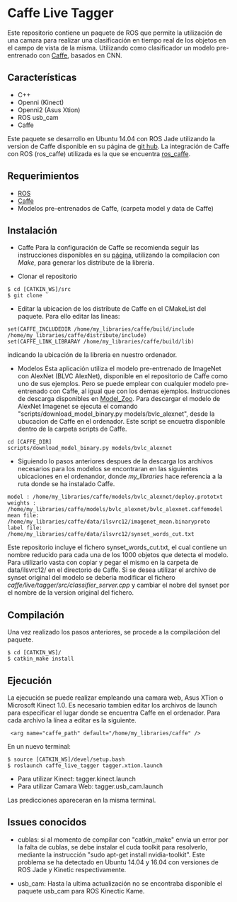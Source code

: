 # Caffe Live Tagger 

Este repositorio contiene un paquete de ROS que permite la utilización de una camara para realizar una clasificación en tiempo real de los objetos en el campo de vista de la misma. Utilizando como clasificador un modelo pre-entrenado con [Caffe](http://caffe.berkeleyvision.org/), basados en CNN.

## Características 

* C++
* Openni (Kinect)
* Openni2 (Asus Xtion)
* ROS usb_cam
* Caffe

Este paquete se desarrollo en Ubuntu 14.04 con ROS Jade utilizando la version de Caffe disponible en su página de [git hub](https://github.com/BVLC/caffe/). La integración de Caffe con ROS (ros_caffe) utilizada es la que se encuentra [ros_caffe](https://github.com/tzutalin/ros_caffe). 


## Requerimientos

* [ROS](http://www.ros.org/)
* [Caffe](https://github.com/BVLC/caffe/)
* Modelos pre-entrenados de Caffe, (carpeta model y data de Caffe)


## Instalación

* Caffe
Para la configuración de Caffe se recomienda seguir las instrucciones disponibles en su [página](http://caffe.berkeleyvision.org/installation.html), utilizando la compilacion con *Make*, para generar los distribute de la libreria.

* Clonar el repositorio 
```
$ cd [CATKIN_WS]/src 
$ git clone `
```
* Editar la ubicacion de los distribute de Caffe en el CMakeList del paquete. Para ello editar las lineas:

```
set(CAFFE_INCLUDEDIR /home/my_libraries/caffe/build/include /home/my_libraries/caffe/distribute/include)
set(CAFFE_LINK_LIBRARAY /home/my_libraries/caffe/build/lib)
```
indicando la ubicación de la libreria en nuestro ordenador.

* Modelos
Esta aplicación utiliza el modelo pre-entrenado de ImageNet con AlexNet (BLVC AlexNet), disponible en el repositorio de Caffe como uno de sus ejemplos. Pero se puede emplear con cualquier modelo pre-entrenado con Caffe, al igual que con los demas ejemplos. Instrucciones de descarga disponibles en [Model_Zoo](http://caffe.berkeleyvision.org/model_zoo.html).
Para descargar el modelo de AlexNet Imagenet se ejecuta el comando "scripts/download_model_binary.py models/bvlc_alexnet", desde la ubucacion de Caffe en el ordenador. Este script se encuetra disponible dentro de la carpeta scripts de Caffe.
```
cd [CAFFE_DIR]
scripts/download_model_binary.py models/bvlc_alexnet

```
* Siguiendo lo pasos anteriores despues de la descarga los archivos necesarios para los modelos se encontraran en las siguientes ubicaciones en el ordenandor, donde *my_libraries* hace referencia a la ruta donde se ha instalado Caffe.
```
model : /home/my_libraries/caffe/models/bvlc_alexnet/deploy.prototxt
weights : /home/my_libraries/caffe/models/bvlc_alexnet/bvlc_alexnet.caffemodel
mean file:  /home/my_libraries/caffe/data/ilsvrc12/imagenet_mean.binaryproto
label file: /home/my_libraries/caffe/data/ilsvrc12/synset_words_cut.txt
```

Este repositorio incluye el fichero synset_words_cut.txt, el cual contiene un nombre reducido para cada una de los 1000 objetos que detecta el modelo. Para utilizarlo vasta con copiar y pegar el mismo en la carpeta de data/ilsvrc12/ en el directorio de Caffe. Si se desea utilizar el archivo de synset original del modelo se deberia modificar el fichero *caffe/live/tagger/src/classifier_server.cpp* y cambiar el nobre del synset por el nombre de la version original del fichero.

## Compilación

Una vez realizado los pasos anteriores, se procede a la compilacióon del paquete.
```
$ cd [CATKIN_WS]/ 
$ catkin_make install
```

## Ejecución

La ejecución se puede realizar empleando una camara web, Asus XTion o Microsoft Kinect 1.0.
Es necesario tambien editar los archivos de launch para especificar el lugar donde se encuentra Caffe en el ordenador. Para cada archivo la línea a editar es la siguiente.


```
 <arg name="caffe_path" default="/home/my_libraries/caffe" />  
```


En un nuevo terminal:

```
$ source [CATKIN_WS]/devel/setup.bash 
$ roslaunch caffe_live_tagger tagger.xtion.launch 
```

* Para utilizar Kinect: tagger.kinect.launch
* Para utilizar Camara Web: tagger.usb_cam.launch

Las predicciones apareceran en la misma terminal.

## Issues conocidos

* cublas: si al momento de compilar con "catkin_make" envia un error por la falta de cublas, se debe instalar el cuda toolkit para resolverlo, mediante la instrucción "sudo apt-get install nvidia-toolkit". Este problema se ha detectado en Ubuntu 14.04 y 16.04 con versiones de ROS Jade y Kinetic respectivamente.

* usb_cam: Hasta la ultima actualización no se encontraba disponible el paquete usb_cam para ROS Kinectic Kame.  




